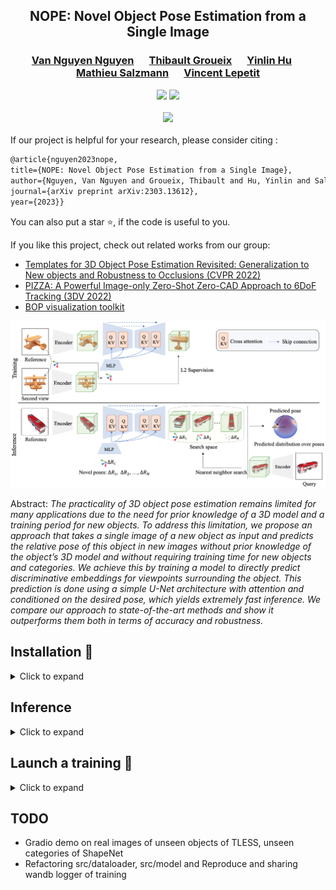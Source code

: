 <div align="center">
<h2>
NOPE: Novel Object Pose Estimation from a Single Image
<p></p>
</h2>

<h3>
<a href="https://nv-nguyen.github.io/" target="_blank"><nobr>Van Nguyen Nguyen</nobr></a> &emsp;
<a href="http://imagine.enpc.fr/~groueixt/" target="_blank"><nobr>Thibault Groueix</nobr></a> &emsp;
<a href="https://yinlinhu.github.io/" target="_blank"><nobr>Yinlin Hu</nobr></a> &emsp; <br>
<a href="https://people.epfl.ch/mathieu.salzmann" target="_blank"><nobr>Mathieu Salzmann</nobr></a> &emsp;
<a href="https://vincentlepetit.github.io/" target="_blank"><nobr>Vincent Lepetit</nobr></a>

<p></p>

<a href="https://nv-nguyen.github.io/nope/"><img 
src="https://img.shields.io/badge/-Webpage-blue.svg?colorA=333&logo=html5" height=35em></a>
<a href="https://arxiv.org/abs/2303.13612"><img 
src="https://img.shields.io/badge/-Paper-blue.svg?colorA=333&logo=arxiv" height=35em></a>
<p></p>

<p align="center">
  <img src=./media/result.gif width="60%"/>
</p>

</h3>
</div>

If our project is helpful for your research, please consider citing : 
```latex
@article{nguyen2023nope,
title={NOPE: Novel Object Pose Estimation from a Single Image},
author={Nguyen, Van Nguyen and Groueix, Thibault and Hu, Yinlin and Salzmann, Mathieu and Lepetit, Vincent},
journal={arXiv preprint arXiv:2303.13612},
year={2023}}
```
You can also put a star :star:, if the code is useful to you.

If you like this project, check out related works from our group:
- [Templates for 3D Object Pose Estimation Revisited: Generalization to New objects and Robustness to Occlusions (CVPR 2022)](https://github.com/nv-nguyen/template-pose) 
- [PIZZA: A Powerful Image-only Zero-Shot Zero-CAD Approach to 6DoF Tracking
(3DV 2022)](https://github.com/nv-nguyen/pizza)
- [BOP visualization toolkit](https://github.com/nv-nguyen/bop_viz_kit)


![Teaser image](./media/framework.png)

Abstract: *The practicality of 3D object pose estimation remains limited for many applications due to the need for prior knowledge of a 3D model and a training period for new objects. To address this limitation, we propose an approach that takes a single image of a new object as input and predicts the relative pose of this object in new images without prior knowledge of the object’s 3D model and without requiring training time for new objects and categories. We achieve this by training a model to directly predict discriminative embeddings for viewpoints surrounding the object. This prediction is done using a simple U-Net architecture with attention and conditioned on the desired pose, which yields extremely fast inference. We compare our approach to state-of-the-art methods and show it outperforms them both in terms of accuracy and robustness.*


## Installation :construction_worker:

<details><summary>Click to expand</summary>

This repository is running with the Weight and Bias logger. Ensure that you update this [user's configuration](https://github.com/nv-nguyen/nope/blob/main/configs/user/default.yaml) before conducting any experiments. 

### 1. Create conda environment
```
conda env create -f environment.yml
conda activate nope
```

### 2. Datasets
Please note that the total dataset size is huge (~2TB). Before running the following commands, ensure that you have sufficient memory to handle this volume of data.

#### Option 1: Render dataset from scratch:
```
python -m src.scripts.generate_data --step select_cad --cad_dir $YOUR_CAD_DIR --save_dir $YOUR_SAVE_DIR
python -m src.scripts.generate_data --step generate_poses_and_images --cad_dir $YOUR_CAD_DIR --save_dir $YOUR_SAVE_DIR
```

#### Option 2: Contact the first authors to get the pre-rendered dataset
Rendering the dataset from scratch may take several days or even a week, depending on your compute power. To facilitate easy reproducibility and experimentation with this repository, you can contact the first author to manage transferring the dataset (over SSH for example).

</details>

##  Inference

<details><summary>Click to expand</summary>

```
python test_shapeNet.py name_exp=test_shapeNet
```

</details>

##  Launch a training :rocket:

<details><summary>Click to expand</summary>

```
python train.py name_exp=train
```

</details>

## TODO
- Gradio demo on real images of unseen objects of TLESS, unseen categories of ShapeNet
- Refactoring src/dataloader, src/model and Reproduce and sharing wandb logger of training